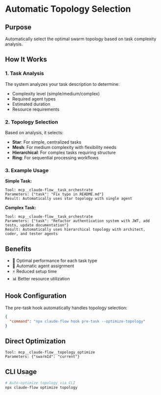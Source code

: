 # Automatic Topology Selection

## Purpose

Automatically select the optimal swarm topology based on task complexity
analysis.

## How It Works

### 1. Task Analysis

The system analyzes your task description to determine:

- Complexity level (simple/medium/complex)
- Required agent types
- Estimated duration
- Resource requirements

### 2. Topology Selection

Based on analysis, it selects:

- **Star**: For simple, centralized tasks
- **Mesh**: For medium complexity with flexibility needs
- **Hierarchical**: For complex tasks requiring structure
- **Ring**: For sequential processing workflows

### 3. Example Usage

**Simple Task:**

```
Tool: mcp__claude-flow__task_orchestrate
Parameters: {"task": "Fix typo in README.md"}
Result: Automatically uses star topology with single agent
```

**Complex Task:**

```
Tool: mcp__claude-flow__task_orchestrate
Parameters: {"task": "Refactor authentication system with JWT, add tests, update documentation"}
Result: Automatically uses hierarchical topology with architect, coder, and tester agents
```

## Benefits

- 🎯 Optimal performance for each task type
- 🤖 Automatic agent assignment
- ⚡ Reduced setup time
- 📊 Better resource utilization

## Hook Configuration

The pre-task hook automatically handles topology selection:

```json
{
  "command": "npx claude-flow hook pre-task --optimize-topology"
}
```

## Direct Optimization

```
Tool: mcp__claude-flow__topology_optimize
Parameters: {"swarmId": "current"}
```

## CLI Usage

```bash
# Auto-optimize topology via CLI
npx claude-flow optimize topology
```
